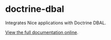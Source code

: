 doctrine-dbal
=============

Integrates Nice applications with Doctrine DBAL.

[View the full documentation online](http://niceframework.com/nice/latest/extensions/doctrine-dbal).

